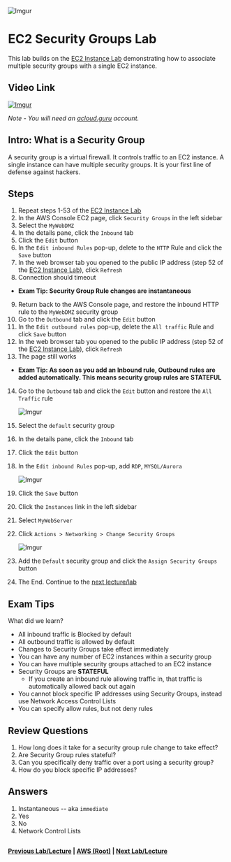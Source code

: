 ![Imgur](https://i.imgur.com/9awJmtb.png)


EC2 Security Groups Lab
======

This lab builds on the [EC2 Instance Lab](ec2-instance-lab.md) demonstrating how to associate multiple security
groups with a single EC2 instance.


## Video Link

[![Imgur](https://i.imgur.com/e3q7fNA.png)](https://acloud.guru/course/aws-certified-solutions-architect-associate/learn/ec2/security-groups/watch)

*Note - You will need an [acloud.guru](acloud.guru) account.*


## Intro: What is a Security Group

A security group is a virtual firewall. It controls traffic to an EC2 instance. A single instance can have 
multiple security groups. It is your first line of defense against hackers.


## Steps

1.  Repeat steps 1-53 of the [EC2 Instance Lab](ec2-instance-lab.md)
2.  In the AWS Console EC2 page, click `Security Groups` in the left sidebar
3.  Select the `MyWebDMZ`
4.  In the details pane, click the `Inbound` tab
5.  Click the `Edit` button
6.  In the `Edit inbound Rules` pop-up, delete to the `HTTP` Rule and click the `Save` button
7.  In the web browser tab you opened to the public IP address (step 52 of the [EC2 Instance Lab](ec2-instance-lab.md)),
    click `Refresh`
8.  Connection should timeout
  * __Exam Tip: Security Group Rule changes are instantaneous__ 
9.  Return back to the AWS Console page, and restore the inbound HTTP rule to the `MyWebDMZ` security group
10. Go to the `Outbound` tab and click the `Edit` button
11. In the `Edit outbound rules` pop-up, delete the `All traffic` Rule and click `Save` button
12. In the web browser tab you opened to the public IP address (step 52 of the [EC2 Instance Lab](ec2-instance-lab.md)),
    click `Refresh`
13. The page still works 
  * __Exam Tip: As soon as you add an Inbound rule, Outbound rules are added automatically. This means 
      security group rules are STATEFUL__
14. Go to the `Outbound` tab and click the `Edit` button and restore the `All Traffic` rule

    ![Imgur](https://i.imgur.com/2AevHPF.png)
    
15. Select the `default` security group
16. In the details pane, click the `Inbound` tab
17. Click the `Edit` button
18. In the `Edit inbound Rules` pop-up, add `RDP`, `MYSQL/Aurora` 

    ![Imgur](https://i.imgur.com/KZVkuDv.png)
    
19. Click the `Save` button
20. Click the `Instances` link in the left sidebar
21. Select `MyWebServer`
22. Click `Actions > Networking > Change Security Groups`

    ![Imgur](https://i.imgur.com/wxWOwKb.png)
    
23. Add the `Default` security group and click the `Assign Security Groups` button
24. The End.  Continue to the [next lecture/lab](ec2-ebs-volumes-lab.md)


## Exam Tips

What did we learn?

* All inbound traffic is Blocked by default
* All outbound traffic is allowed by default
* Changes to Security Groups take effect immediately
* You can have any number of EC2 instances within a security group
* You can have multiple security groups attached to an EC2 instance
* Security Groups are **STATEFUL**
  * If you create an inbound rule allowing traffic in, that traffic is automatically allowed back out again
* You cannot block specific IP addresses using Security Groups, instead use Network Access Control Lists
* You can specify allow rules, but not deny rules


## Review Questions

1.  How long does it take for a security group rule change to take effect?
2.  Are Security Group rules stateful?
3.  Can you specifically deny traffic over a port using a security group?
4.  How do you block specific IP addresses?


## Answers

1.  Instantaneous -- aka `immediate`
2.  Yes
3.  No
4.  Network Control Lists


## 

**[Previous Lab/Lecture](ec2-instance-lab.md) | [AWS (Root)](../readme.adoc) | [Next Lab/Lecture](ec2-ebs-volumes-lab.md)**
